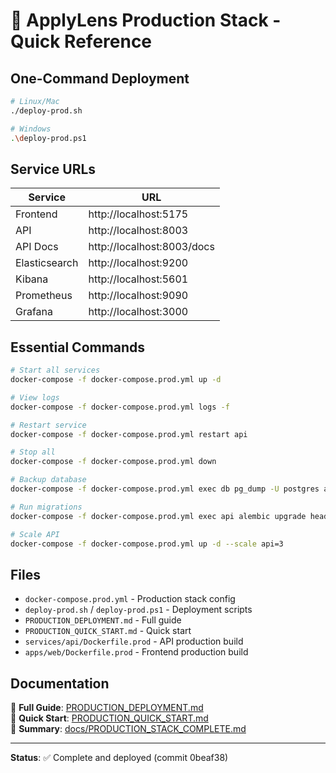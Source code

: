 # 🚀 ApplyLens Production Stack - Quick Reference

## One-Command Deployment

```bash
# Linux/Mac
./deploy-prod.sh

# Windows
.\deploy-prod.ps1
```

## Service URLs

| Service | URL |
|---------|-----|
| Frontend | http://localhost:5175 |
| API | http://localhost:8003 |
| API Docs | http://localhost:8003/docs |
| Elasticsearch | http://localhost:9200 |
| Kibana | http://localhost:5601 |
| Prometheus | http://localhost:9090 |
| Grafana | http://localhost:3000 |

## Essential Commands

```bash
# Start all services
docker-compose -f docker-compose.prod.yml up -d

# View logs
docker-compose -f docker-compose.prod.yml logs -f

# Restart service
docker-compose -f docker-compose.prod.yml restart api

# Stop all
docker-compose -f docker-compose.prod.yml down

# Backup database
docker-compose -f docker-compose.prod.yml exec db pg_dump -U postgres applylens > backup.sql

# Run migrations
docker-compose -f docker-compose.prod.yml exec api alembic upgrade head

# Scale API
docker-compose -f docker-compose.prod.yml up -d --scale api=3
```

## Files

- `docker-compose.prod.yml` - Production stack config
- `deploy-prod.sh` / `deploy-prod.ps1` - Deployment scripts
- `PRODUCTION_DEPLOYMENT.md` - Full guide
- `PRODUCTION_QUICK_START.md` - Quick start
- `services/api/Dockerfile.prod` - API production build
- `apps/web/Dockerfile.prod` - Frontend production build

## Documentation

📖 **Full Guide**: [PRODUCTION_DEPLOYMENT.md](PRODUCTION_DEPLOYMENT.md)  
🚀 **Quick Start**: [PRODUCTION_QUICK_START.md](PRODUCTION_QUICK_START.md)  
📝 **Summary**: [docs/PRODUCTION_STACK_COMPLETE.md](docs/PRODUCTION_STACK_COMPLETE.md)

---

**Status**: ✅ Complete and deployed (commit 0beaf38)
